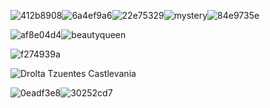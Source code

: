
![412b8908](https://github.com/Vampxxbi/Vampxxbi/assets/153141743/28a6c94e-720e-437f-a0c7-5c1c0a2a65fe)![6a4ef9a6](https://github.com/Vampxxbi/Vampxxbi/assets/153141743/37802571-86b0-48d3-a454-3a291ffc3413)![22e75329](https://github.com/Vampxxbi/Vampxxbi/assets/153141743/84983032-d61a-4297-9395-7250ca569aae)![mystery](https://github.com/Vampxxbi/Vampxxbi/assets/153141743/18669a72-7395-42ff-b5e3-1785db44e547)![84e9735e](https://github.com/Vampxxbi/Vampxxbi/assets/153141743/44b67b10-80d9-46ef-8dc4-92b2e1e3b455)



![af8e04d4](https://github.com/Vampxxbi/Vampxxbi/assets/153141743/0ed61247-5735-47ca-87cb-6db1a195b3d4)![beautyqueen](https://github.com/Vampxxbi/Vampxxbi/assets/153141743/103d3a16-1877-4dec-bfc4-5ef51df7e7fb)



![f274939a](https://github.com/Vampxxbi/Vampxxbi/assets/153141743/9384f2ab-8d95-46fa-b1b5-51c36ceb64c5)






![Drolta Tzuentes Castlevania](https://github.com/Vampxxbi/Vampxxbi/assets/153141743/f76cddea-0459-4242-9aaa-0735b78ec1d7)

![0eadf3e8](https://github.com/Vampxxbi/Vampxxbi/assets/153141743/c9ac49e2-829c-43c4-8cf6-6fe56946b625)![30252cd7](https://github.com/Vampxxbi/Vampxxbi/assets/153141743/11c70be0-5a4a-4cb5-973f-0ed65bb24ebf)

